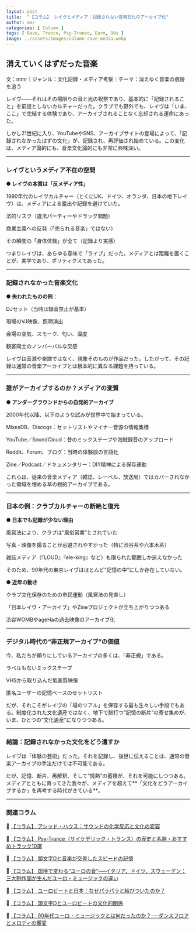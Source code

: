 ```yaml
---
layout: post
title:  "【コラム】 レイヴとメディア：記録されない音楽文化のアーカイブ化"
author: mmr
categories: [ Column ]
tags: [ Rave, Trance, Psy-Trance, Euro, 90s ]
image: ../assets/images/column-rave-media.webp
---
```



## 消えていくはずだった音楽

文：mmr｜ジャンル：文化記録・メディア考察｜テーマ：消えゆく音楽の痕跡を追う

レイヴ——それはその場限りの音と光の祝祭であり、基本的に「記録されること」を前提としないカルチャーだった。クラブでも野外でも、レイヴは「いま、ここ」で完結する体験であり、アーカイブされることなく忘却される運命にあった。

しかし21世紀に入り、YouTubeやSNS、アーカイブサイトの登場によって、「記録されなかったはずの文化」が、記録され、再評価され始めている。この変化は、メディア論的にも、音楽文化論的にも非常に興味深い。

---


<style type="text/css">

table, td, th {
border: 2px #111 solid;
width: auto;
padding: 10px; 
}
th {
background-color: #111;
color: #fff;
}
</style>


### レイヴというメディア不在の空間

**● レイヴの本質は「反メディア性」**

1990年代のレイヴカルチャー（とくにUK、ドイツ、オランダ、日本の地下レイヴ）は、メディアによる露出や記録を避けていた。

法的リスク（違法パーティーやドラッグ問題）

商業主義への反発（「売られる音楽」ではない）

その瞬間の「身体体験」が全て（記録より実感）

つまりレイヴは、あらゆる意味で「ライブ」だった。メディアとは距離を置くことが、美学であり、ポリティクスであった。

---


### 記録されなかった音楽文化

**● 失われたものの例**：

DJセット（当時は録音禁止が基本）

現場のVJ映像、照明演出

会場の空気、スモーク、匂い、温度

観客同士のノンバーバルな交感

レイヴは音源や楽譜ではなく、現象そのものが作品だった。したがって、その記録は通常の音楽アーカイブとは根本的に異なる課題を持っている。

---


### 誰がアーカイブするのか？メディアの変質

**● アンダーグラウンドからの自発的アーカイブ**

2000年代以降、以下のような試みが世界中で始まっている。

MixesDB、Discogs：セットリストやマイナー音源の情報集積

YouTube／SoundCloud：昔のミックステープや海賊録音のアップロード

Reddit、Forum、ブログ：当時の体験談の言語化

Zine／Podcast／ドキュメンタリー：DIY精神による保存運動

これらは、従来の音楽メディア（雑誌、レーベル、放送局）ではカバーされなかった領域を埋める草の根的アーカイブである。

---


### 日本の例：クラブカルチャーの断絶と復元

**● 日本でも記録が少ない理由**

風営法により、クラブは“風俗営業”とされていた

写真・映像を撮ることが忌避されやすかった（特に渋谷系や六本木系）

雑誌メディア（『LOUD』『ele-king』など）も限られた範囲しか追えなかった

そのため、90年代の東京レイヴはほとんど“記憶の中”にしか存在していない。

**● 近年の動き**

クラブ文化保存のための市民運動（風営法の見直し）

「日本レイヴ・アーカイブ」やZineプロジェクトが立ち上がりつつある

渋谷WOMBやageHaの過去映像のアーカイブ化

---


### デジタル時代の“非正規アーカイブ”の価値

今、私たちが頼りにしているアーカイブの多くは、「非正規」である。

ラベルもないミックステープ

VHSから取り込んだ低画質映像

匿名ユーザーの記憶ベースのセットリスト

だが、それこそがレイヴの「場のリアル」を保存する最も生々しい手段でもある。制度化された文化遺産ではなく、地下で脈打つ“記憶の断片”の寄せ集めが、いま、ひとつの“文化遺産”になりつつある。

---


### 結論：記録されなかった文化をどう遺すか

レイヴは「体験の芸術」だった。それを記録し、後世に伝えることは、通常の音楽アーカイブの手法だけでは不可能である。

だが、記憶、断片、再解釈、そして“情熱”の蓄積が、それを可能にしつつある。メディアとともに育ってきた我々が、メディアを超えて**「文化をどうアーカイブするか」を再考する時代がきている**。


---

### 関連コラム


🔗 [【コラム】 アシッド・ハウス：サウンドの化学反応と文化の変容](https://monumental-movement.jp/Column-Acid-House)

🔗 [【コラム】 Psy-Trance（サイケデリック・トランス）の歴史と名盤・おすすめトラック10選](https://monumental-movement.jp/Column-Psy-Trance)

🔗 [【コラム】 頭文字Dと音楽が交差したスピードの記憶](https://monumental-movement.jp/Column-InitialD-Eurobeat2)

🔗 [【コラム】 国境で変わる“ユーロの音”──イタリア、ドイツ、スウェーデン：三大制作国が生んだユーロ・ミュージックの違い](https://monumental-movement.jp/Column-Euro-Sound)

🔗 [【コラム】 ユーロビートと日本：なぜパラパラと結びついたのか？](https://monumental-movement.jp/Column-Parapara-Eurobeat)

🔗 [【コラム】 頭文字Dとユーロビートの文化的関係](https://monumental-movement.jp/Column-InitialD-Eurobeat)

🔗 [【コラム】 90年代ユーロ・ミュージックとは何だったのか？──ダンスフロアとメロディの饗宴](https://monumental-movement.jp/Column-Euro)
